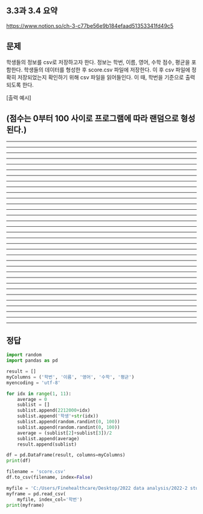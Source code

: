 ## 3.3과 3.4 요약  
https://www.notion.so/ch-3-c77be56e9b184efaad51353341fd49c5    

## 문제
학생들의 정보를 csv로 저장하고자 한다. 정보는 학번, 이름, 영어, 수학 점수, 평균을 포함한다.
학생들의 데이터를 형성한 후 score.csv 파일에 저장한다. 이 후 csv 파일에 정확히 저장되었는지 
확인하기 위해 csv 파일을 읽어들인다. 이 때, 학번을 기준으로 출력되도록 한다.

[출력 예시]


(점수는 0부터 100 사이로 프로그램에 따라 랜덤으로 형성된다.)
----
-----
----
----
----
----
----
-----
----
----
----
--------
-----
----
----
----
----
----
-----
----
----
----
----
----
-----
----
----
----
--------
-----
----
----
----
----
## 정답
```python   
import random
import pandas as pd

result = []
myColumns = ('학번', '이름', '영어', '수학', '평균')
myencoding = 'utf-8'

for idx in range(1, 11):
    average = 0
    sublist = []
    sublist.append(2212000+idx)
    sublist.append('학생'+str(idx))
    sublist.append(random.randint(0, 100))
    sublist.append(random.randint(0, 100))
    average = (sublist[2]+sublist[3])/2
    sublist.append(average)
    result.append(sublist)

df = pd.DataFrame(result, columns=myColumns)
print(df)

filename = 'score.csv'
df.to_csv(filename, index=False)

myfile = 'C:/Users/Finehealthcare/Desktop/2022 data analysis/2022-2 study/score.csv'
myframe = pd.read_csv(
    myfile, index_col='학번')
print(myframe)

```
